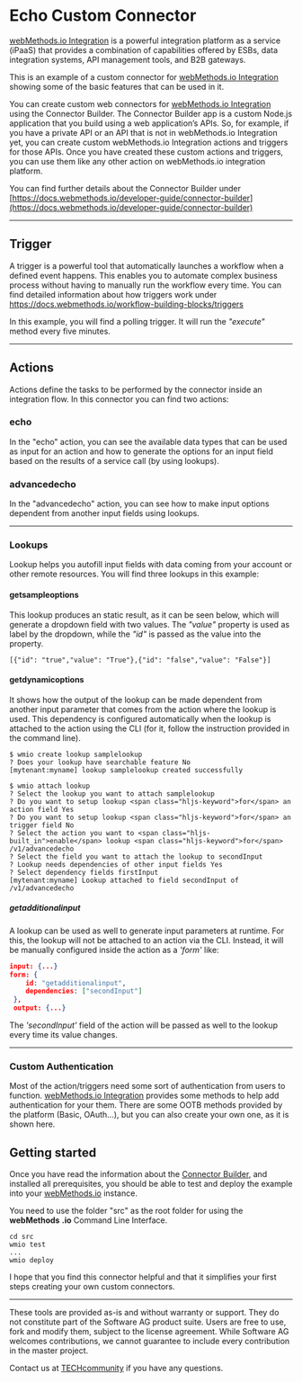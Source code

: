# Echo Custom Connector

[webMethods.io Integration](https://webmethods.io) is a powerful integration platform as a service (iPaaS) that provides a combination of capabilities offered by ESBs, data integration systems, API management tools, and B2B gateways.

This is an example of a custom connector for [webMethods.io Integration](https://webmethods.io) showing some of the basic features that can be used in it.

You can create custom web connectors for [webMethods.io Integration](https://webmethods.io) using the Connector Builder. The Connector Builder app is a custom Node.js application that you build using a web application’s APIs. So, for example, if you have a private API or an API that is not in webMethods.io Integration yet, you can create custom webMethods.io Integration actions and triggers for those APIs. Once you have created these custom actions and triggers, you can use them like any other action on webMethods.io integration platform.

You can find further details about the Connector Builder under [https://docs.webmethods.io/developer-guide/connector-builder](https://docs.webmethods.io/developer-guide/connector-builder)

***

## Trigger

A trigger is a powerful tool that automatically launches a workflow when a defined event happens. This enables you to automate complex business process without having to manually run the workflow every time. You can find detailed information about how triggers work under https://docs.webmethods.io/workflow-building-blocks/triggers

In this example, you will find a polling trigger. It will run the _"execute"_ method every five minutes.

***

## Actions

Actions define the tasks to be performed by the connector inside an integration flow. In this connector you can find two actions:

### echo

In the "echo" action, you can see the available data types that can be used as input for an action and how to generate the options for an input field based on the results of a service call (by using lookups).

### advancedecho

In the "advancedecho" action, you can see how to make input options dependent from another input fields using lookups.

***

### Lookups

Lookup helps you autofill input fields with data coming from your account or other remote resources. You will find three lookups in this example:

#### getsampleoptions

This lookup produces an static result, as it can be seen below, which will generate a dropdown field with two values. The _"value"_ property is used as label by the dropdown, while the _"id"_ is passed as the value into the property.

`[{"id": "true","value": "True"},{"id": "false","value": "False"}]`

#### getdynamicoptions

It shows how the output of the lookup can be made dependent from another input parameter that comes from the action where the lookup is used. This dependency is configured automatically when the lookup is attached to the action using the CLI (for it, follow the instruction provided in the command line).

```command
$ wmio create lookup samplelookup
? Does your lookup have searchable feature No
[mytenant:myname] lookup samplelookup created successfully

$ wmio attach lookup
? Select the lookup you want to attach samplelookup
? Do you want to setup lookup <span class="hljs-keyword">for</span> an action field Yes
? Do you want to setup lookup <span class="hljs-keyword">for</span> an trigger field No
? Select the action you want to <span class="hljs-built_in">enable</span> lookup <span class="hljs-keyword">for</span> /v1/advancedecho
? Select the field you want to attach the lookup to secondInput
? Lookup needs dependencies of other input fields Yes
? Select dependency fields firstInput
[mytenant:myname] Lookup attached to field secondInput of /v1/advancedecho
```

##### getadditionalinput

A lookup can be used as well to generate input parameters at runtime. For this, the lookup will not be attached to an action via the CLI. Instead, it will be manually configured inside the action as a _'form'_ like:

```json
input: {...}
form: {
    id: "getadditionalinput",
    dependencies: ["secondInput"]
 },
 output: {...}
```

The _'secondInput'_ field of the action will be passed as well to the lookup every time its value changes.

***

### Custom Authentication

Most of the action/triggers need some sort of authentication from users to function. [webMethods.io Integration](https://webmethods.io) provides some methods to help add authentication for your them. There are some OOTB methods provided by the platform (Basic, OAuth...), but you can also create your own one, as it is shown here.

## Getting started

Once you have read the information about the [Connector Builder](https://docs.webmethods.io/integration/developer_guide/connector_builder/#gsc.tab=0), and installed all prerequisites, you should be able to test and deploy the example into your [webMethods.io](http://webMethods.io) instance.

You need to use the folder "src" as the root folder for using the **webMethods** **.io** Command Line Interface.

```command
cd src
wmio test
...
wmio deploy
```

I hope that you find this connector helpful and that it simplifies your first steps creating your own custom connectors.

***

These tools are provided as-is and without warranty or support. They do not constitute part of the Software AG product suite. Users are free to use, fork and modify them, subject to the license agreement. While Software AG welcomes contributions, we cannot guarantee to include every contribution in the master project.

Contact us at [TECHcommunity](mailto:technologycommunity@softwareag.com?subject=Github/SoftwareAG) if you have any questions.
